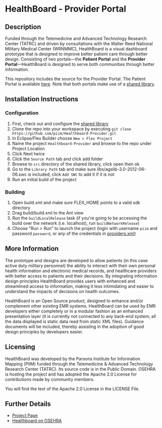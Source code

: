 HealthBoard - Provider Portal
=============================

Description
-----------
Funded through the Telemedicine and Advanced Technology Research Center (TATRC) and driven by consultations with the Walter Reed National Military Medical Center (WRNMMC), HealthBoard is a visual dashboard prototype that is designed to improve better patient care through better design. Consisting of two portals—the **Patient Portal** and the **Provider Portal**—HealthBoard is designed to serve both communities through better information.

This repository includes the source for the Provider Portal. The Patient Portal is available [here](https://github.com/piim/Healthboard-Patient). Note that both portals make use of a [shared library](https://github.com/piim/Healthboard-Lib).

Installation Instructions
------------
### Configuration
1. First, check out and configure the [shared library](https://github.com/piim/Healthboard-Lib)
2. Clone the repo into your workspace by executing `git clone https://github.com/piim/Healthboard-Provider.git`
3. In Eclipse/Flex Builder choose `New > Flex Project`
4. Name the project `Healthboard-Provider` and browse to the repo under Project Location
5. Click Next twice
6. Click the `Source Path` tab and click add folder
7. Browse to `src` directory of the shared library, click open then ok
8. Go to the `Library Path` tab and make sure libs/agslib-3.0-2012-06-06.swc is included; click `Add SWC` to add it if it is not
9. Run an initial build of the project 

### Building
1. Open build.xml and make sure FLEX_HOME points to a valid sdk directory
2. Drag build/build.xml to the Ant view
3. Run the `buildLocalRelease` task (if you're going to be accessing the build over the network (i.e. localhost), run `buildNetworkRelease`)
4. Choose "Run > Run" to launch the project (login with username `piim` and password `password`, or any of the credentials in [providers.xml](https://github.com/piim/Healthboard-Lib/blob/master/src/data/providers.xml))

More Information
----------------
The prototype and designs are developed to allow patients (in this case active duty military personnel) the ability to interact with their own personal health information and electronic medical records, and healthcare providers with better access to patients and their decisions. By integrating information design principles HealthBoard provides users with enhanced and streamlined access to information, making it less intimidating and easier to understand the impacts of decisions on health outcomes.

HealthBoard is an Open Source product, designed to enhance and/or complement other existing EMR systems. HealthBoard can be used by EMR developers either completely or in a modular fashion as an enhanced presentation layer (it is currently not connected to any back-end system; all the data displayed is static data read from static XML files). Guidance documents will be included, thereby assisting in the adoption of good design principles by developers easier.

Licensing
---------
HealthBoard was developed by the Parsons Institute for Information Mapping (PIIM) funded through the Telemedicine & Advanced Technology Research Center (TATRC). Its source code is in the Public Domain. OSEHRA is hosting the project and has adopted the Apache 2.0 License for contributions made by community members.

You will find the text of the Apache 2.0 License in the LICENSE File.

Further Details
---------------
- [Project Page](http://piim.newschool.edu/healthboard)
- [Healthboard on OSEHRA](http://www.osehra.org/group/healthboard)
